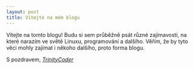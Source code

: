 ```yaml
---
layout: post
title: Vítejte na mém blogu
---
```

Vítejte na tomto blogu! Budu si sem průběžně psát různé zajímavosti,
na které narazím ve světě Linuxu, programování a dalšího. Věřím, že by tyto
věci mohly zajímat i někoho dalšího, proto forma blogu.

S pozdravem, [_TrinityCoder_](https://github.com/TrinityCoder)
